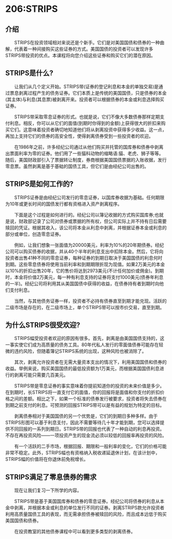 # 206:STRIPS
## 介绍

　　STRIPS在投资领域相对来说还是个新手。它们是对美国国债和债券的一种曲解，代表着一种间接购买这些证券的方式。美国国债的投资者可以发现许多STRIPS带投资的优点。本课程将向您介绍这些证券和购买它们的潜在原因。

## STRIPS是什么?

　　让我们从几个定义开始。STRIPS带(证券的登记利息和本金的单独交易)是通过票息剥离过程产生的债务证券。它们本质上是传统的美国国债，只是债券的本金(其主体)与利息(其息票)被剥离开来。投资者可以根据债券的本金或利息选择购买证券。

　　STRIPS带采取零息证券的形式。也就是说，它们不像大多数债券那样定期支付利息。相反，你可以从它们的面值(到期时你得到的金额)上获得很大的折扣来购买它们。这意味着投资者确切地知道他们将从剥离投资中获得多少收益。这一点，再加上支持它们的债券的高安全性，使得剥离债券受到一些投资者的欢迎。

　　在1986年之前，许多经纪公司通过从他们购买并托管的国库券和债券中剥离出票面利率为零的证券。他们用了一些猫科动物的缩略语:猫、老虎、狮子等等。随后，美国财政部引入了票据转让制度，券商根据美国国债票据的入账收据，发行零息票。虽然剥离是基于基础的国债工具，但它们是由经纪公司出售的。

## STRIPS是如何工作的?

　　STRIPS证券是由经纪公司发行的零息证券，以国库券收据为基础。任何期限为10年或更长时间的国债发行都有资格进入资产剥离程序。

　　下面是这个过程是如何进行的。经纪公司以簿记收据的方式购买国库券;也就是说，财政部记录了公司对债券或票据的所有权，但公司实际上并不持有日后需要赎回的凭证。根据其收入，该公司将本金从利息中剥离，并根据证券本金或利息的部分或单位，创造零息证券。

　　例如，让我们想象一张面值为20000美元，利率为10%的20年期债券。经纪公司可以购买债券的收据，并从40个半年的利息支出中扣除本金。然后，它将向投资者出售41种不同的零息证券，每种证券的到期日取决于美国国债的利息何时到期。这些零息债券将使用当前利率和到期期限折现为现值。如果2万美元的本金以10%的折扣出售20年，它的售价将达到2973美元(不计任何加价或佣金)。到期时，本金将价值2万美元，每一种有利息支持的证券将支付1000美元(债券年利息的一半)。经纪公司将利用其从美国国债中获得的收益，在债券持有者到期时向他们支付利息。

　　当然，与其他债务证券一样，投资者不必持有债券直至到期才能兑现。活跃的二级市场是存在的，在二级市场上，单个STRIPS带可以按市价交易，直至到期。

## 为什么STRIPS很受欢迎?

　　STRIPS幅受投资者欢迎的原因有很多。首先，剥离是由美国国债支持的，这一事实使它们成为高质量的债务工具。80年代私人发行的零面值债券可能存在轻微的违约风险，但随着簿记STRIPS系统的出现，这种风险也被消除了。

　　其次，剥离允许投资者在无需大量资本支出的情况下，利用美国国债和债券的收益。举例来说，购买美国国债的最低投资额为1万美元，而根据美国国债利息进行的剥离可能只需要几百美元。

　　STRIPS带是零息证券的事实意味着你提前知道你的投资的未来价值是多少。在到期时，长STRIPS将一直支付它的面值，你的回报将是面值和你支付的折扣价格之间的差额。相比之下，如果一个标准的债券发行被要求，投资者将失去债券在到期之前支付的利息。可预测的回报STRIPS带可以是有益的规划为特定的目标。

　　剥离债券相对于美国国债的另一个优势是，它们的到期日多种多样。由于STRIPS形图可以基于利息支付，因此不需要等待几十年才能到期，您可以选择提供不同回报的一系列到期日。STRIPS带的回报也代表了一种自动的利息再投资。不存在再投资风险——一项投资产生的现金流必须以较低的回报率再投资的风险。

　　有一个活跃的二手市场，根据回报、期限和一般利率的变化，它们的价格可能非常不稳定。此外，STRIPS幅也有资格纳入税收递延退休计划，在该计划中，STRIPS幅的价值将在你退休前免税增长。

## STRIPS满足了零息债券的需求

　　现在让我们复习一下所学的内容。

　　STRIPS带是基于美国国库券和债券的零息证券。经纪公司将债券的利息从本金中剥离，并根据本金或利息的单位发行不同的证券。剥离STRIPS款允许投资者利用高质量国债工具的表现，而无需承担债券被赎回的风险，而且成本远低于购买美国国债和债券。

　　在投资教室的其他债券课程中可以看到更多类型的剥离债券。
